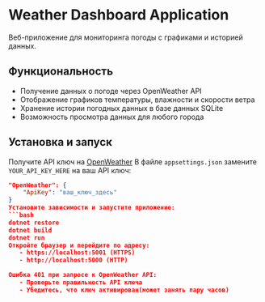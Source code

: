 # Weather Dashboard Application

Веб-приложение для мониторинга погоды с графиками и историей данных.

## Функциональность
- Получение данных о погоде через OpenWeather API
- Отображение графиков температуры, влажности и скорости ветра
- Хранение истории погодных данных в базе данных SQLite
- Возможность просмотра данных для любого города
## Установка и запуск
Получите API ключ на [OpenWeather](https://openweathermap.org/api)
В файле `appsettings.json` замените `YOUR_API_KEY_HERE` на ваш API ключ:
```json
"OpenWeather": {
    "ApiKey": "ваш_ключ_здесь"
}
Установите зависимости и запустите приложение:
```bash
dotnet restore
dotnet build
dotnet run
Откройте браузер и перейдите по адресу:
   - https://localhost:5001 (HTTPS)
   - http://localhost:5000 (HTTP)

Ошибка 401 при запросе к OpenWeather API:
   - Проверьте правильность API ключа
   - Убедитесь, что ключ активирован(может занять пару часов)